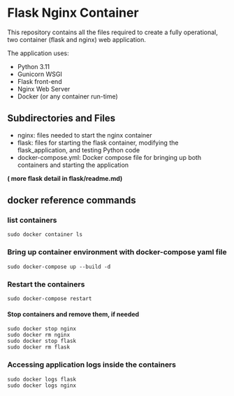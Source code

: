 # Flask Nginx Container

This repository contains all the files required to create a fully operational, two container (flask and nginx) web application.

The application uses:

- Python 3.11
- Gunicorn WSGI
- Flask front-end
- Nginx Web Server
- Docker (or any container run-time)

## Subdirectories and Files

- nginx: files needed to start the nginx container
- flask: files for starting the flask container, modifying the flask_application, and testing Python code
- docker-compose.yml: Docker compose file for bringing up both containers and starting the application

__( more flask detail in flask/readme.md)__

## docker reference commands

### list containers

```
sudo docker container ls
```

### Bring up container environment with docker-compose yaml file

```
sudo docker-compose up --build -d
```

### Restart the containers

```
sudo docker-compose restart
```

#### Stop containers and remove them, if needed

```
sudo docker stop nginx
sudo docker rm nginx
sudo docker stop flask
sudo docker rm flask
```

### Accessing application logs inside the containers

```
sudo docker logs flask
sudo docker logs nginx
```
